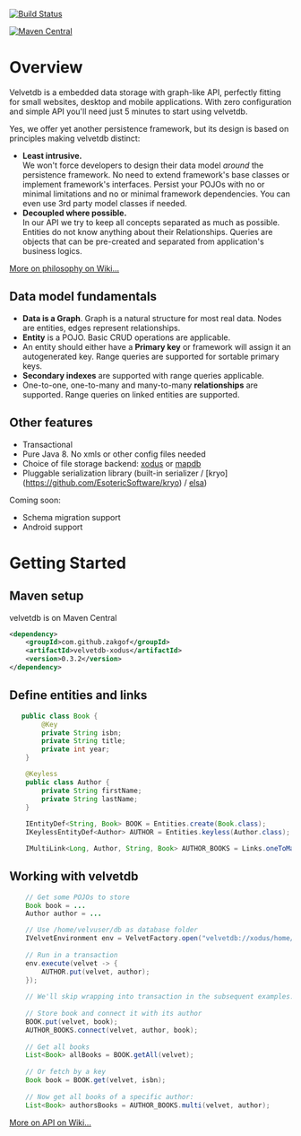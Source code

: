[![Build Status](https://travis-ci.org/zakgof/velvetdb.svg?branch=master)](https://travis-ci.org/zakgof/velvetdb)

[![Maven Central](https://maven-badges.herokuapp.com/maven-central/com.github.zakgof/velvetdb-core/badge.svg)](https://maven-badges.herokuapp.com/maven-central/com.github.zakgof/velvetdb-core)

# Overview

Velvetdb is a embedded data storage with graph-like API, perfectly fitting for small websites, desktop and mobile applications.
With zero configuration and simple API you'll need just 5 minutes to start using velvetdb.

Yes, we offer yet another persistence framework, but its design is based on principles making velvetdb distinct:
- **Least intrusive.**  
 We won't force developers to design their data model *around* the persistence framework. No need to extend framework's base classes or implement framework's interfaces. Persist your POJOs with no or minimal limitations and no or minimal framework dependencies. You can even use 3rd party model classes if needed.
- **Decoupled where possible.**  
 In our API we try to keep all concepts separated as much as possible. Entities do not know anything about their Relationships. Queries are objects that can be pre-created and separated from application's business logics.

[More on philosophy on Wiki...](https://github.com/zakgof/velvetdb/wiki/VelvetDB-vs-traditional-approach)

## Data model fundamentals
- **Data is a Graph**. Graph is a natural structure for most real data. Nodes are entities, edges represent relationships.
- **Entity** is a POJO. Basic CRUD operations are applicable.
- An entity should either have a **Primary key** or framework will assign it an autogenerated key. Range queries are supported for sortable primary keys.
- **Secondary indexes** are supported with range queries applicable.
- One-to-one, one-to-many and many-to-many **relationships** are supported. Range queries on linked entities are supported.

## Other features

- Transactional
- Pure Java 8. No xmls or other config files needed
- Choice of file storage backend: [xodus](https://github.com/JetBrains/xodus) or [mapdb](https://github.com/jankotek/mapdb)
- Pluggable serialization library (built-in serializer / [kryo] (https://github.com/EsotericSoftware/kryo) / [elsa](https://github.com/jankotek/elsa))

Coming soon:
- Schema migration support
- Android support

# Getting Started

## Maven setup

velvetdb is on Maven Central

```xml
<dependency>
    <groupId>com.github.zakgof</groupId>
    <artifactId>velvetdb-xodus</artifactId>
    <version>0.3.2</version>
</dependency>
```

## Define entities and links
```java
   public class Book {
        @Key
        private String isbn;
        private String title;
        private int year;
    }

    @Keyless
    public class Author {
        private String firstName;
        private String lastName;
    }
    
    IEntityDef<String, Book> BOOK = Entities.create(Book.class);
    IKeylessEntityDef<Author> AUTHOR = Entities.keyless(Author.class);

    IMultiLink<Long, Author, String, Book> AUTHOR_BOOKS = Links.oneToMany(AUTHOR, BOOKS);
```
## Working with velvetdb
```java
    // Get some POJOs to store
    Book book = ...
    Author author = ...

    // Use /home/velvuser/db as database folder
    IVelvetEnvironment env = VelvetFactory.open("velvetdb://xodus/home/velvuser/db"));
    
    // Run in a transaction
    env.execute(velvet -> {
    	AUTHOR.put(velvet, author);
    });
       
    // We'll skip wrapping into transaction in the subsequent examples.
    
    // Store book and connect it with its author
    BOOK.put(velvet, book);
    AUTHOR_BOOKS.connect(velvet, author, book);
    
    // Get all books
    List<Book> allBooks = BOOK.getAll(velvet);
    
    // Or fetch by a key
    Book book = BOOK.get(velvet, isbn);
    
    // Now get all books of a specific author:
    List<Book> authorsBooks = AUTHOR_BOOKS.multi(velvet, author);
```

[More on API on Wiki...](https://github.com/zakgof/velvetdb/wiki/Getting-started)
